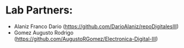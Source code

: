 # Lab Partners:
* Alaniz Franco Dario (https://github.com/DarioAlaniz/repoDigitalesIII)
* Gomez Augusto Rodrigo (https://github.com/AugustoRGomez/Electronica-Digital-III) 
